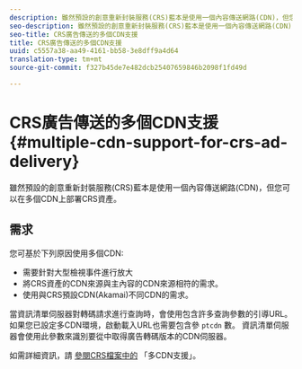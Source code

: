 ```yaml
---
description: 雖然預設的創意重新封裝服務(CRS)藍本是使用一個內容傳送網路(CDN)，但您可以在多個CDN上部署CRS資產。
seo-description: 雖然預設的創意重新封裝服務(CRS)藍本是使用一個內容傳送網路(CDN)，但您可以在多個CDN上部署CRS資產。
seo-title: CRS廣告傳送的多個CDN支援
title: CRS廣告傳送的多個CDN支援
uuid: c5557a38-aa49-4161-bb58-3e8dff9a4d64
translation-type: tm+mt
source-git-commit: f327b45de7e482dcb25407659846b2098f1fd49d

---
```



# CRS廣告傳送的多個CDN支援 {#multiple-cdn-support-for-crs-ad-delivery}

雖然預設的創意重新封裝服務(CRS)藍本是使用一個內容傳送網路(CDN)，但您可以在多個CDN上部署CRS資產。

## 需求

您可基於下列原因使用多個CDN:

* 需要針對大型檢視事件進行放大
* 將CRS資產的CDN來源與主內容的CDN來源相符的需求。
* 使用與CRS預設CDN(Akamai)不同CDN的需求。

當資訊清單伺服器對轉碼請求進行查詢時，會使用包含許多查詢參數的引導URL。 如果您已設定多CDN環境，啟動載入URL也需要包含參 `ptcdn` 數。 資訊清單伺服器會使用此參數來識別要從中取得廣告轉碼版本的CDN伺服器。

如需詳細資訊，請 [參閱CRS檔案中的](../../creative-repackaging-service/multi-cdn-supportt.md) 「多CDN支援」。
